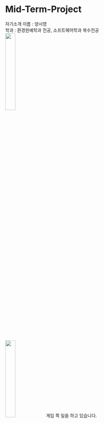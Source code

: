 # Mid-Term-Project
자기소개 
이름 : 양시영  
학과 : 환경원예학과 전공, 소프트웨어학과 복수전공  
<img width="25%" src="https://user-images.githubusercontent.com/65756984/167129109-976c7cbd-ddac-4280-a476-c35a3dc58c50.jpg"/>  
<img width="25%" src="https://user-images.githubusercontent.com/65756984/167130243-13fa5a46-dd06-4260-924f-44b4ad159f58.jpg"/> 
게임 쪽 일을 하고 있습니다.
